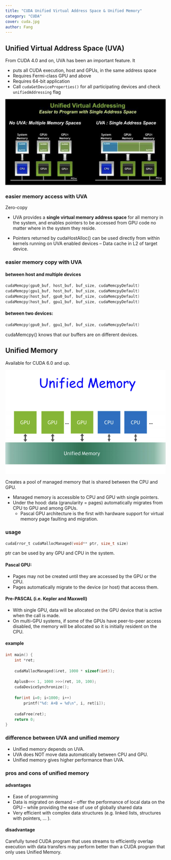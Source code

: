 ```yaml
---
title: "CUDA Unified Virtual Address Space & Unified Memory"
category: "CUDA"
cover: cuda.jpg
author: Fang 
---
```


## Unified Virtual Address Space (UVA)

From CUDA 4.0 and on, UVA has been an important feature. It

- puts all CUDA execution, host and GPUs, in the same address space
- Requires Fermi-class GPU and above
- Requires 64-bit application
- Call `cudaGetDeviceProperties()` for all participating devices and check `unifiedAddressing` flag

![uva](./uva.png)

### easier memory access with UVA

Zero-copy

- UVA provides a **single virtual memory address space** for all memory in the system, and enables pointers to be accessed from GPU code no matter where in the system they reside.

- Pointers returned by cudaHostAlloc() can be used directly from within kernels running on UVA enabled devices
  – Data cache in L2 of target device.

### easier memory copy with UVA

#### between host and multiple devices

```c
cudaMemcpy(gpu0_buf, host_buf, buf_size, cudaMemcpyDefault)
cudaMemcpy(gpu1_buf, host_buf, buf_size, cudaMemcpyDefault)
cudaMemcpy(host_buf, gpu0_buf, buf_size, cudaMemcpyDefault)
cudaMemcpy(host_buf, gpu1_buf, buf_size, cudaMemcpyDefault)
```

#### between two devices:

```c
cudaMemcpy(gpu0_buf, gpu1_buf, buf_size, cudaMemcpyDefault)
```

cudaMemcpy() knows that our buffers are on different devices.

## Unified Memory

Available for CUDA 6.0 and up.

![unified memory](./unifiedMem.png)

Creates a pool of managed memory that is shared between the CPU and GPU.

- Managed memory is accessible to CPU and GPU with single pointers.
- Under the hood: data (granularity = pages) automatically migrates from CPU to GPU and among GPUs.
  - Pascal GPU architecture is the first with hardware support for virtual memory page faulting and migration.

### usage

```c
cudaError_t cudaMallocManaged(void** ptr, size_t size)
```

ptr can be used by any GPU and CPU in the system.

#### Pascal GPU:

- Pages may not be created until they are accessed by the GPU or the CPU.
- Pages automatically migrate to the device (or host) that access them.

#### Pre-PASCAL (i.e. Kepler and Maxwell)

- With single GPU, data will be allocated on the GPU device that is active when the call is made.
- On multi-GPU systems, if some of the GPUs have peer-to-peer access disabled, the memory will be allocated so it is initially resident on the CPU.

#### example

```c
int main() {
    int *ret;

    cudaMallocManaged(&ret, 1000 * sizeof(int));

    AplusB<<< 1, 1000 >>>(ret, 10, 100);
    cudaDeviceSynchronize();

    for(int i=0; i<1000; i++)
        printf("%d: A+B = %d\n", i, ret[i]);

    cudaFree(ret);
    return 0;
}
```

### difference between UVA and unified memory

- Unified memory depends on UVA.
- UVA does NOT move data automatically between CPU and GPU.
- Unified memory gives higher performance than UVA.

### pros and cons of unified memory

#### advantages

- Ease of programming
- Data is migrated on demand
  – offer the performance of local data on the GPU
  – while providing the ease of use of globally shared data
- Very efficient with complex data structures (e.g. linked lists, structures with pointers, … ).

#### disadvantage

Carefully tuned CUDA program that uses streams to efficiently overlap execution with data transfers may perform better than a CUDA program that only uses Unified Memory.

